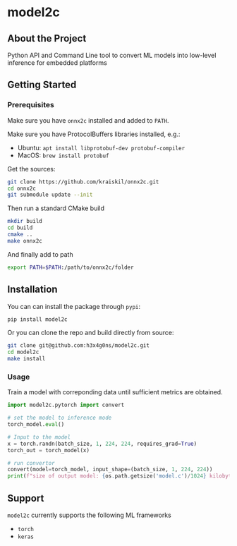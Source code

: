 # model2c

## About the Project

Python API and Command Line tool to convert ML models into low-level inference for embedded platforms

## Getting Started

### Prerequisites

Make sure you have `onnx2c` installed and added to `PATH`.

Make sure you have ProtocolBuffers libraries installed, e.g.:

- Ubuntu: `apt install libprotobuf-dev protobuf-compiler`
- MacOS: `brew install protobuf`

Get the sources:

```sh
git clone https://github.com/kraiskil/onnx2c.git
cd onnx2c
git submodule update --init
```

Then run a standard CMake build

```sh
mkdir build
cd build
cmake ..
make onnx2c
```

And finally add to path

```sh
export PATH=$PATH:/path/to/onnx2c/folder
```

## Installation 

You can can install the package through `pypi`:

```sh
pip install model2c
```

Or you can clone the repo and build directly from source:

```sh
git clone git@github.com:h3x4g0ns/model2c.git
cd model2c
make install
```

### Usage

Train a model with correponding data until sufficient metrics are obtained.

```py
import model2c.pytorch import convert

# set the model to inference mode
torch_model.eval()

# Input to the model
x = torch.randn(batch_size, 1, 224, 224, requires_grad=True)
torch_out = torch_model(x)

# run convertor
convert(model=torch_model, input_shape=(batch_size, 1, 224, 224))
print(f"size of output model: {os.path.getsize('model.c')/1024} kilobytes")
```

## Support

`model2c` currently supports the following ML frameworks
- `torch`
- `keras`